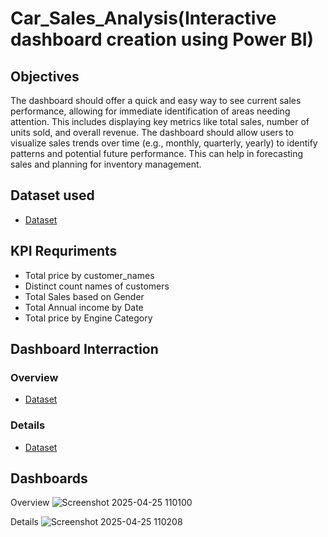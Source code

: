 # Car_Sales_Analysis(Interactive dashboard creation using Power BI)
## Objectives
The dashboard should offer a quick and easy way to see current sales performance, allowing for immediate identification of areas needing attention.
This includes displaying key metrics like total sales, number of units sold, and overall revenue.
The dashboard should allow users to visualize sales trends over time (e.g., monthly, quarterly, yearly) to identify patterns and potential future performance.
This can help in forecasting sales and planning for inventory management.
## Dataset used
- <a href="https://github.com/pravinwa12/Power-BI-Dashboard/blob/main/Car%20Sales.csv">Dataset</a>
## KPI Requriments
- Total price by customer_names
- Distinct count names of customers
- Total Sales based on Gender
- Total Annual income by Date
- Total price by Engine Category
## Dashboard Interraction
 ### Overview
- <a href="https://github.com/pravinwa12/Power-BI-Dashboard/blob/main/Screenshot%202025-04-25%20110100.png">Dataset</a>
 ### Details
- <a href="https://github.com/pravinwa12/Power-BI-Dashboard/blob/main/Screenshot%202025-04-25%20110208.png">Dataset</a>
## Dashboards
Overview
![Screenshot 2025-04-25 110100](https://github.com/user-attachments/assets/b3b1533e-1d5a-421e-9564-6ad8398260c3)

Details
![Screenshot 2025-04-25 110208](https://github.com/user-attachments/assets/511b8374-29e6-4757-a9b6-d1a357bf957f)






